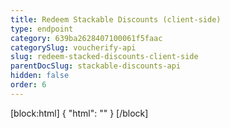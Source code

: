 ```yaml
---
title: Redeem Stackable Discounts (client-side)
type: endpoint
category: 639ba2628407100061f5faac
categorySlug: voucherify-api
slug: redeem-stacked-discounts-client-side
parentDocSlug: stackable-discounts-api
hidden: false
order: 6
---
```

[block:html]
{
  "html": "<style>\n[title=\"Toggle library\"] { \n  display: none; }\n.LanguagePicker-divider { \n  display: none; }\n.Playground-section3VTXuaYZivJK > .APISectionHeader3LN_-QIR0m7x {\n  display: none; }\n.LanguagePicker-languages1qVVo_v6AlP9 {\n  display: none; }\n</style>"
}
[/block]
